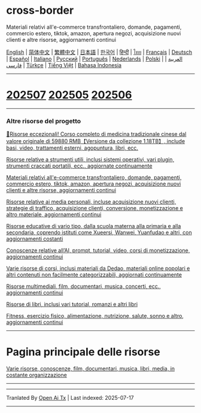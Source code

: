 # cross-border
Materiali relativi all'e-commerce transfrontaliero, domande, pagamenti, commercio estero, tiktok, amazon, apertura negozi, acquisizione nuovi clienti e altre risorse, aggiornamenti continui

[English](https://openaitx.github.io/view.html?user=mswnlz&project=cross-border&lang=en) | [简体中文](https://openaitx.github.io/view.html?user=mswnlz&project=cross-border&lang=zh-CN) | [繁體中文](https://openaitx.github.io/view.html?user=mswnlz&project=cross-border&lang=zh-TW) | [日本語](https://openaitx.github.io/view.html?user=mswnlz&project=cross-border&lang=ja) | [한국어](https://openaitx.github.io/view.html?user=mswnlz&project=cross-border&lang=ko) | [हिन्दी](https://openaitx.github.io/view.html?user=mswnlz&project=cross-border&lang=hi) | [ไทย](https://openaitx.github.io/view.html?user=mswnlz&project=cross-border&lang=th) | [Français](https://openaitx.github.io/view.html?user=mswnlz&project=cross-border&lang=fr) | [Deutsch](https://openaitx.github.io/view.html?user=mswnlz&project=cross-border&lang=de) | [Español](https://openaitx.github.io/view.html?user=mswnlz&project=cross-border&lang=es) | [Italiano](https://openaitx.github.io/view.html?user=mswnlz&project=cross-border&lang=it) | [Русский](https://openaitx.github.io/view.html?user=mswnlz&project=cross-border&lang=ru) | [Português](https://openaitx.github.io/view.html?user=mswnlz&project=cross-border&lang=pt) | [Nederlands](https://openaitx.github.io/view.html?user=mswnlz&project=cross-border&lang=nl) | [Polski](https://openaitx.github.io/view.html?user=mswnlz&project=cross-border&lang=pl) | [العربية](https://openaitx.github.io/view.html?user=mswnlz&project=cross-border&lang=ar) | [فارسی](https://openaitx.github.io/view.html?user=mswnlz&project=cross-border&lang=fa) | [Türkçe](https://openaitx.github.io/view.html?user=mswnlz&project=cross-border&lang=tr) | [Tiếng Việt](https://openaitx.github.io/view.html?user=mswnlz&project=cross-border&lang=vi) | [Bahasa Indonesia](https://openaitx.github.io/view.html?user=mswnlz&project=cross-border&lang=id)

------------
# [202507](https://raw.githubusercontent.com/mswnlz/cross-border/main/202507.md) [202505](https://raw.githubusercontent.com/mswnlz/cross-border/main/202505.md) [202506](https://raw.githubusercontent.com/mswnlz/cross-border/main/202506.md)



---------------
### Altre risorse del progetto

[🎁Risorse eccezionali! Corso completo di medicina tradizionale cinese dal valore originale di 59880 RMB【Versione da collezione 1.18TB】, include basi, video, trattamenti esterni, agopuntura, libri, ecc.](https://github.com/mswnlz/chinese-traditional)

[Risorse relative a strumenti utili, inclusi sistemi operativi, vari plugin, strumenti craccati portatili, ecc., aggiornate continuamente](https://github.com/mswnlz/tools)


[Materiali relativi all'e-commerce transfrontaliero, domande, pagamenti, commercio estero, tiktok, amazon, apertura negozi, acquisizione nuovi clienti e altre risorse, aggiornamenti continui](https://github.com/mswnlz/cross-border)

[Risorse relative ai media personali, incluse acquisizione nuovi clienti, strategie di traffico, acquisizione clienti, conversione, monetizzazione e altro materiale, aggiornamenti continui](https://github.com/mswnlz/self-media)

[Risorse educative di vario tipo, dalla scuola materna alla primaria e alla secondaria, coprendo istituti come Xueersi, Wanwei, Yuanfudao e altri, con aggiornamenti costanti](https://github.com/mswnlz/edu-knowlege)

[Conoscenze relative all’AI, prompt, tutorial, video, corsi di monetizzazione, aggiornamenti continui](https://github.com/mswnlz/AIknowledge)

[Varie risorse di corsi, inclusi materiali da Dedao, materiali online popolari e altri contenuti non facilmente categorizzabili, aggiornati continuamente](https://github.com/mswnlz/curriculum)

[Risorse multimediali, film, documentari, musica, concerti, ecc., aggiornamenti continui](https://github.com/mswnlz/movies)

[Risorse di libri, inclusi vari tutorial, romanzi e altri libri](https://github.com/mswnlz/book)

[Fitness, esercizio fisico, alimentazione, nutrizione, salute, sonno e altro, aggiornamenti continui](https://github.com/mswnlz/healthy)



---------------

# Pagina principale delle risorse
[Varie risorse, conoscenze, film, documentari, musica, libri, media, in costante organizzazione](https://github.com/mswnlz)

---------------


---

Tranlated By [Open Ai Tx](https://github.com/OpenAiTx/OpenAiTx) | Last indexed: 2025-07-17

---